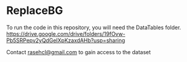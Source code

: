 # ReplaceBG

To run the code in this repository, you will need the DataTables folder. 
https://drive.google.com/drive/folders/19fOvw-Pb5SRPepv2yQdGeIXpKzaxdAHb?usp=sharing

Contact rasehcl@gmail.com to gain access to the dataset



